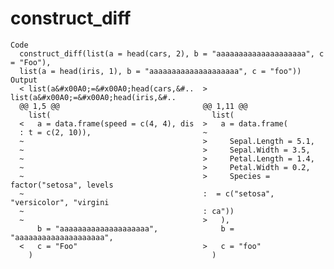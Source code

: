 # construct_diff

    Code
      construct_diff(list(a = head(cars, 2), b = "aaaaaaaaaaaaaaaaaaaa", c = "Foo"),
      list(a = head(iris, 1), b = "aaaaaaaaaaaaaaaaaaaa", c = "foo"))
    Output
      < list(a&#x00A0;=&#x00A0;head(cars,&#..  > list(a&#x00A0;=&#x00A0;head(iris,&#..
      @@ 1,5 @@                                @@ 1,11 @@                             
        list(                                    list(                                
      <   a = data.frame(speed = c(4, 4), dis  >   a = data.frame(                    
      : t = c(2, 10)),                         ~                                      
      ~                                        >     Sepal.Length = 5.1,              
      ~                                        >     Sepal.Width = 3.5,               
      ~                                        >     Petal.Length = 1.4,              
      ~                                        >     Petal.Width = 0.2,               
      ~                                        >     Species = factor("setosa", levels
      ~                                        :  = c("setosa", "versicolor", "virgini
      ~                                        : ca"))                                
      ~                                        >   ),                                 
          b = "aaaaaaaaaaaaaaaaaaaa",              b = "aaaaaaaaaaaaaaaaaaaa",        
      <   c = "Foo"                            >   c = "foo"                          
        )                                        )                                    

